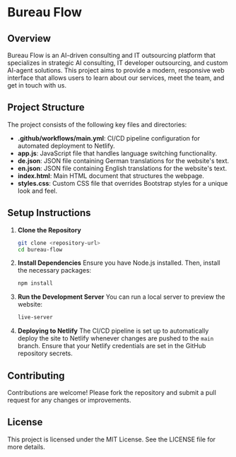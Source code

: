 # Bureau Flow

## Overview
Bureau Flow is an AI-driven consulting and IT outsourcing platform that specializes in strategic AI consulting, IT developer outsourcing, and custom AI-agent solutions. This project aims to provide a modern, responsive web interface that allows users to learn about our services, meet the team, and get in touch with us.

## Project Structure
The project consists of the following key files and directories:

- **.github/workflows/main.yml**: CI/CD pipeline configuration for automated deployment to Netlify.
- **app.js**: JavaScript file that handles language switching functionality.
- **de.json**: JSON file containing German translations for the website's text.
- **en.json**: JSON file containing English translations for the website's text.
- **index.html**: Main HTML document that structures the webpage.
- **styles.css**: Custom CSS file that overrides Bootstrap styles for a unique look and feel.

## Setup Instructions

1. **Clone the Repository**
   ```bash
   git clone <repository-url>
   cd bureau-flow
   ```

2. **Install Dependencies**
   Ensure you have Node.js installed. Then, install the necessary packages:
   ```bash
   npm install
   ```

3. **Run the Development Server**
   You can run a local server to preview the website:
   ```bash
   live-server
   ```

4. **Deploying to Netlify**
   The CI/CD pipeline is set up to automatically deploy the site to Netlify whenever changes are pushed to the `main` branch. Ensure that your Netlify credentials are set in the GitHub repository secrets.

## Contributing
Contributions are welcome! Please fork the repository and submit a pull request for any changes or improvements.

## License
This project is licensed under the MIT License. See the LICENSE file for more details.